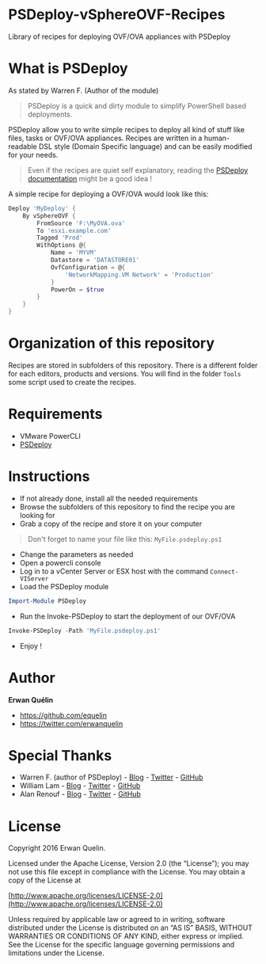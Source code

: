 # PSDeploy-vSphereOVF-Recipes
Library of recipes for deploying OVF/OVA appliances with PSDeploy

# What is PSDeploy

As stated by Warren F. (Author of the module)

> PSDeploy is a quick and dirty module to simplify PowerShell based deployments.

PSDeploy allow you to write simple recipes to deploy all kind of stuff like files, tasks or OVF/OVA appliances. 
Recipes are written in a human-readable DSL style (Domain Specific language) and can be easily modified for your needs.

> Even if the recipes are quiet self explanatory, reading the [PSDeploy documentation](http://psdeploy.readthedocs.io/en/latest/Example-vSphereOVF-Deployment/) might be a good idea !

A simple recipe for deploying a OVF/OVA would look like this:

```powershell
Deploy 'MyDeploy' {
    By vSphereOVF {
        FromSource 'F:\MyOVA.ova'
        To 'esxi.example.com'
        Tagged 'Prod'
        WithOptions @{
            Name = 'MYVM'
            Datastore = 'DATASTORE01'
            OvfConfiguration = @{
                'NetworkMapping.VM Network' = 'Production'
            }
            PowerOn = $true
        }
    }
}
```

# Organization of this repository

Recipes are stored in subfolders of this repository. There is a different folder for each editors, products and versions.
You will find in the folder `Tools` some script used to create the recipes. 

# Requirements

- VMware PowerCLI
- [PSDeploy](https://github.com/RamblingCookieMonster/PSDeploy)

# Instructions

- If not already done, install all the needed requirements
- Browse the subfolders of this repository to find the recipe you are looking for
- Grab a copy of the recipe and store it on your computer

> Don't forget to name your file like this: `MyFile.psdeploy.ps1`

- Change the parameters as needed
- Open a powercli console
- Log in to a vCenter Server or ESX host with the command `Connect-VIServer`
- Load the PSDeploy module

```powershell
Import-Module PSDeploy
```

- Run the Invoke-PSDeploy to start the deployment of our OVF/OVA

```powershell
Invoke-PSDeploy -Path 'MyFile.psdeploy.ps1'
```

- Enjoy !

# Author

**Erwan Quélin**
- <https://github.com/equelin>
- <https://twitter.com/erwanquelin>

# Special Thanks

- Warren F. (author of PSDeploy) - [Blog](http://ramblingcookiemonster.github.io/) - [Twitter](https://twitter.com/pscookiemonster) - [GitHub](https://github.com/RamblingCookieMonster)
- William Lam - [Blog](http://www.virtuallyghetto.com/) - [Twitter](https://twitter.com/lamw) - [GitHub](https://github.com/lamw)
- Alan Renouf - [Blog](http://www.virtu-al.net/) - [Twitter](https://twitter.com/alanrenouf/) - [GitHub](https://github.com/alanrenouf/)

# License

Copyright 2016 Erwan Quelin.

Licensed under the Apache License, Version 2.0 (the “License”); you may not use this file except in compliance with the License. You may obtain a copy of the License at

[http://www.apache.org/licenses/LICENSE-2.0](http://www.apache.org/licenses/LICENSE-2.0)

Unless required by applicable law or agreed to in writing, software distributed under the License is distributed on an “AS IS” BASIS, WITHOUT WARRANTIES OR CONDITIONS OF ANY KIND, either express or implied. See the License for the specific language governing permissions and limitations under the License.
